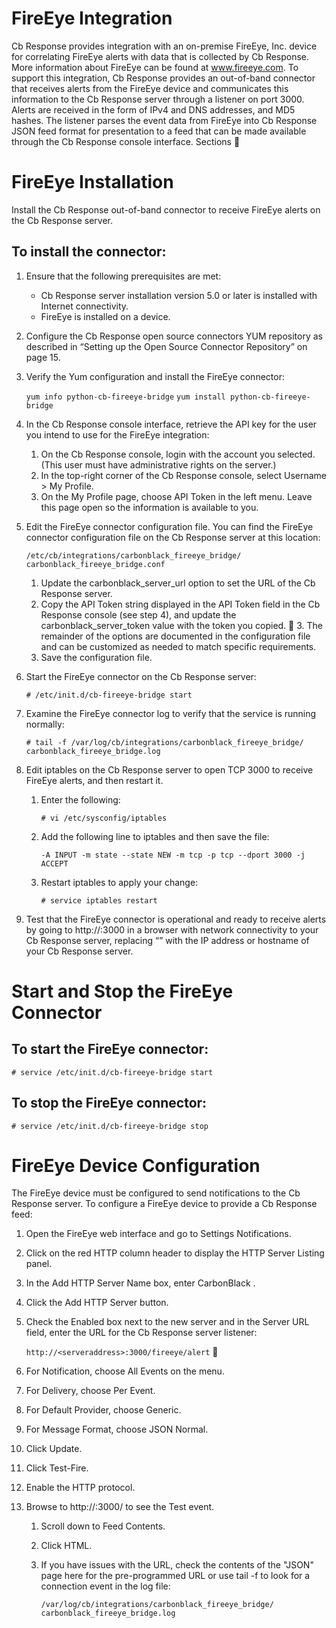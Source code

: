 # FireEye Integration
Cb Response provides integration with an on-premise FireEye, Inc. device for correlating FireEye alerts with data that is collected by Cb Response. More information about FireEye can be found at www.fireeye.com.
To support this integration, Cb Response provides an out-of-band connector that receives alerts from the FireEye device and communicates this information to the Cb Response server through a listener on port 3000.
Alerts are received in the form of IPv4 and DNS addresses, and MD5 hashes. The listener parses the event data from FireEye into Cb Response JSON feed format for presentation to a feed that can be made available through the Cb Response console interface.
Sections

# FireEye Installation
Install the Cb Response out-of-band connector to receive FireEye alerts on the Cb Response server.
## To install the connector:
1. Ensure that the following prerequisites are met:
 	* Cb Response server installation version 5.0 or later is installed with Internet connectivity.
 	* FireEye is installed on a device.
2. Configure the Cb Response open source connectors YUM repository as described in “Setting up the Open Source Connector Repository” on page 15.
3. Verify the Yum configuration and install the FireEye connector:

	`yum info python-cb-fireeye-bridge` 
	`yum install python-cb-fireeye-bridge`
	
4. In the Cb Response console interface, retrieve the API key for the user you intend to use for the FireEye integration:
	1. On the Cb Response console, login with the account you selected. (This user must have administrative rights on the server.)
	2. In the top-right corner of the Cb Response console, select Username > My Profile.
	3. On the My Profile page, choose API Token in the left menu. Leave this page open so the information is available to you.

5. Edit the FireEye connector configuration file. You can find the FireEye connector configuration file on the Cb Response server at this location:

	`/etc/cb/integrations/carbonblack_fireeye_bridge/ carbonblack_fireeye_bridge.conf`
	1. Update the carbonblack_server_url option to set the URL of the Cb Response server.
	2. Copy the API Token string displayed in the API Token field in the Cb Response console (see step 4), and update the carbonblack_server_token value with the token you copied.
	3. The remainder of the options are documented in the configuration file and can be customized as needed to match specific requirements.
	4. Save the configuration file.
6. Start the FireEye connector on the Cb Response server:

	`# /etc/init.d/cb-fireeye-bridge start`
7. Examine the FireEye connector log to verify that the service is running normally:

	`# tail -f /var/log/cb/integrations/carbonblack_fireeye_bridge/ carbonblack_fireeye_bridge.log`
8. Edit iptables on the Cb Response server to open TCP 3000 to receive FireEye alerts, and then restart it.
	1. Enter the following:
	
		`# vi /etc/sysconfig/iptables`
	2. Add the following line to iptables and then save the file:

		`-A INPUT -m state --state NEW -m tcp -p tcp --dport 3000 -j ACCEPT`
	3. Restart iptables to apply your change:

		`# service iptables restart`

9. Test that the FireEye connector is operational and ready to receive alerts by going to http://<cbserver-ip>:3000 in a browser with network connectivity to your Cb Response server, replacing “<cbserver-ip>” with the IP address or hostname of your Cb Response server.

# Start and Stop the FireEye Connector
## To start the FireEye connector:
`# service /etc/init.d/cb-fireeye-bridge start`
## To stop the FireEye connector:
`# service /etc/init.d/cb-fireeye-bridge stop`


# FireEye Device Configuration
The FireEye device must be configured to send notifications to the Cb Response server.
To configure a FireEye device to provide a Cb Response feed:
1. Open the FireEye web interface and go to Settings Notifications.
2. Click on the red HTTP column header to display the HTTP Server Listing panel.
3. In the Add HTTP Server Name box, enter CarbonBlack .
4. Click the Add HTTP Server button.
5. Check the Enabled box next to the new server and in the Server URL field, enter the URL for the Cb Response server listener:

	`http://<serveraddress>:3000/fireeye/alert`


6. For Notification, choose All Events on the menu.
7. For Delivery, choose Per Event.
8. For Default Provider, choose Generic.
9. For Message Format, choose JSON Normal.
10. Click Update.
11. Click Test-Fire.
12. Enable the HTTP protocol.
13. Browse to http://<serveraddress>:3000/ to see the Test event.
	1. Scroll down to Feed Contents.
	2. Click HTML.
	3. If you have issues with the URL, check the contents of the "JSON" page here for the pre-programmed URL or use tail -f to look for a connection event in the log file:
	
		`/var/log/cb/integrations/carbonblack_fireeye_bridge/ carbonblack_fireeye_bridge.log`
